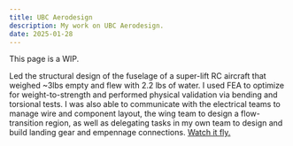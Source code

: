 ```yaml
---
title: UBC Aerodesign
description: My work on UBC Aerodesign.
date: 2025-01-28
---
```


This page is a WIP.

Led the structural design of the fuselage of a 
super-lift RC aircraft that weighed ~3lbs 
empty and flew with 2.2 lbs of water. I used 
FEA to optimize for weight-to-strength and 
performed physical validation via bending 
and torsional tests. I was also able to 
communicate with the electrical teams to 
manage wire and component layout, the 
wing team to design a flow-transition region, 
as well as delegating tasks in my own team 
to design and build landing gear and 
empennage connections. [Watch it fly.](https://drive.google.com/file/d/1uOOoVNV6pV89PoSJKm0G0iQgKjgImtV7/view)
